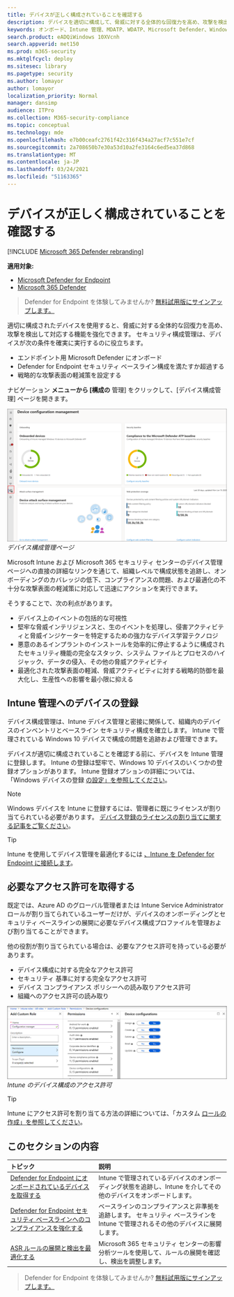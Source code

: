 ```yaml
---
title: デバイスが正しく構成されていることを確認する
description: デバイスを適切に構成して、脅威に対する全体的な回復力を高め、攻撃を検出して対応する機能を強化します。
keywords: オンボード、Intune 管理、MDATP、WDATP、Microsoft Defender、Windows Defender、高度な脅威保護、攻撃表面の縮小、ASR、セキュリティ ベースライン
search.product: eADQiWindows 10XVcnh
search.appverid: met150
ms.prod: m365-security
ms.mktglfcycl: deploy
ms.sitesec: library
ms.pagetype: security
ms.author: lomayor
author: lomayor
localization_priority: Normal
manager: dansimp
audience: ITPro
ms.collection: M365-security-compliance
ms.topic: conceptual
ms.technology: mde
ms.openlocfilehash: e7b00ceafc2761f42c316f434a27acf7c551e7cf
ms.sourcegitcommit: 2a708650b7e30a53d10a2fe3164c6ed5ea37d868
ms.translationtype: MT
ms.contentlocale: ja-JP
ms.lasthandoff: 03/24/2021
ms.locfileid: "51163365"
---
```

# <a name="ensure-your-devices-are-configured-properly"></a>デバイスが正しく構成されていることを確認する

[!INCLUDE [Microsoft 365 Defender rebranding](../../includes/microsoft-defender.md)]

**適用対象:**
- [Microsoft Defender for Endpoint](https://go.microsoft.com/fwlink/p/?linkid=2154037)
- [Microsoft 365 Defender](https://go.microsoft.com/fwlink/?linkid=2118804)

>Defender for Endpoint を体験してみませんか? [無料試用版にサインアップします。](https://www.microsoft.com/microsoft-365/windows/microsoft-defender-atp?ocid=docs-wdatp-onboardconfigure-abovefoldlink)

適切に構成されたデバイスを使用すると、脅威に対する全体的な回復力を高め、攻撃を検出して対応する機能を強化できます。 セキュリティ構成管理は、デバイスが次の条件を確実に実行するのに役立ちます。

- エンドポイント用 Microsoft Defender にオンボード
- Defender for Endpoint セキュリティ ベースライン構成を満たすか超過する
- 戦略的な攻撃表面の軽減策を設定する

ナビゲーション **メニューから [構成の** 管理] をクリックして、[デバイス構成管理] ページを開きます。

![[セキュリティ構成管理] ページ](images/secconmgmt_main.png)<br>
*デバイス構成管理ページ*

Microsoft Intune および Microsoft 365 セキュリティ センターのデバイス管理ページへの直接の詳細なリンクを通じて、組織レベルで構成状態を追跡し、オンボーディングのカバレッジの低下、コンプライアンスの問題、および最適化の不十分な攻撃表面の軽減策に対応して迅速にアクションを実行できます。

そうすることで、次の利点があります。
- デバイス上のイベントの包括的な可視性
- 堅牢な脅威インテリジェンスと、生のイベントを処理し、侵害アクティビティと脅威インジケーターを特定するための強力なデバイス学習テクノロジ
- 悪意のあるインプラントのインストールを効率的に停止するように構成されたセキュリティ機能の完全なスタック、システム ファイルとプロセスのハイジャック、データの侵入、その他の脅威アクティビティ
- 最適化された攻撃表面の軽減、脅威アクティビティに対する戦略的防御を最大化し、生産性への影響を最小限に抑える

## <a name="enroll-devices-to-intune-management"></a>Intune 管理へのデバイスの登録

デバイス構成管理は、Intune デバイス管理と密接に関係して、組織内のデバイスのインベントリとベースライン セキュリティ構成を確立します。 Intune で管理されている Windows 10 デバイスで構成の問題を追跡および管理できます。

デバイスが適切に構成されていることを確認する前に、デバイスを Intune 管理に登録します。 Intune の登録は堅牢で、Windows 10 デバイスのいくつかの登録オプションがあります。 Intune 登録オプションの詳細については、「Windows デバイスの登録 [の設定」を参照してください](https://docs.microsoft.com/intune/windows-enroll)。

>[!NOTE]
>Windows デバイスを Intune に登録するには、管理者に既にライセンスが割り当てられている必要があります。 [デバイス登録のライセンスの割り当てに関する記事をご覧ください](https://docs.microsoft.com/intune/licenses-assign)。

>[!TIP] 
>Intune を使用してデバイス管理を最適化するには [、Intune を Defender for Endpoint に接続します](https://docs.microsoft.com/intune/advanced-threat-protection#enable-windows-defender-atp-in-intune)。

## <a name="obtain-required-permissions"></a>必要なアクセス許可を取得する
既定では、Azure AD のグローバル管理者または Intune Service Administrator ロールが割り当てられているユーザーだけが、デバイスのオンボーディングとセキュリティ ベースラインの展開に必要なデバイス構成プロファイルを管理および割り当てることができます。

他の役割が割り当てられている場合は、必要なアクセス許可を持っている必要があります。

- デバイス構成に対する完全なアクセス許可
- セキュリティ 基準に対する完全なアクセス許可
- デバイス コンプライアンス ポリシーへの読み取りアクセス許可
- 組織へのアクセス許可の読み取り

![Intune で必要なアクセス許可](images/secconmgmt_intune_permissions.png)<br>
*Intune のデバイス構成のアクセス許可*

>[!TIP] 
>Intune にアクセス許可を割り当てる方法の詳細については、「カスタム [ロールの作成」を参照してください](https://docs.microsoft.com/intune/create-custom-role#to-create-a-custom-role)。

## <a name="in-this-section"></a>このセクションの内容
トピック | 説明
:---|:---
[Defender for Endpoint にオンボードされているデバイスを取得する](configure-machines-onboarding.md)| Intune で管理されているデバイスのオンボーディング状態を追跡し、Intune を介してその他のデバイスをオンボードします。 
[Defender for Endpoint セキュリティ ベースラインへのコンプライアンスを強化する](configure-machines-security-baseline.md) | ベースラインのコンプライアンスと非準拠を追跡します。 セキュリティ ベースラインを Intune で管理されるその他のデバイスに展開します。
[ASR ルールの展開と検出を最適化する](configure-machines-asr.md) | Microsoft 365 セキュリティ センターの影響分析ツールを使用して、ルールの展開を確認し、検出を調整します。

>Defender for Endpoint を体験してみませんか? [無料試用版にサインアップします。](https://www.microsoft.com/microsoft-365/windows/microsoft-defender-atp?ocid=docs-wdatp-onboardconfigure-belowfoldlink)
